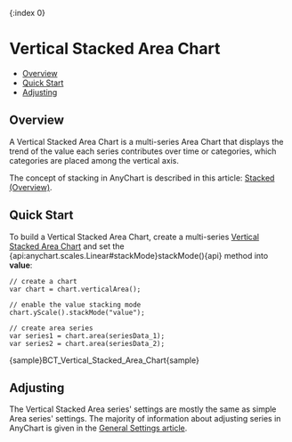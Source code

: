 {:index 0}
# Vertical Stacked Area Chart

* [Overview](#overview)
* [Quick Start](#quick_start)
* [Adjusting](#adjusting)

## Overview

A Vertical Stacked Area Chart is a multi-series Area Chart that displays the trend of the value each series contributes over time or categories, which categories are placed among the vertical axis.

The concept of stacking in AnyChart is described in this article: [Stacked (Overview)](../Overview).

## Quick Start

To build a Vertical Stacked Area Chart, create a multi-series [Vertical Stacked Area Chart](../../Vertical/Stacked_Area_Chart) and set the {api:anychart.scales.Linear#stackMode}stackMode(){api} method into <strong>value</strong>:

```
// create a chart
var chart = chart.verticalArea();

// enable the value stacking mode
chart.yScale().stackMode("value");

// create area series
var series1 = chart.area(seriesData_1);
var series2 = chart.area(seriesData_2);
```

{sample}BCT\_Vertical\_Stacked\_Area\_Chart{sample}

## Adjusting

The Vertical Stacked Area series' settings are mostly the same as simple Area series' settings. The majority of information about adjusting series in AnyChart is given in the [General Settings article](../../General_Settings).